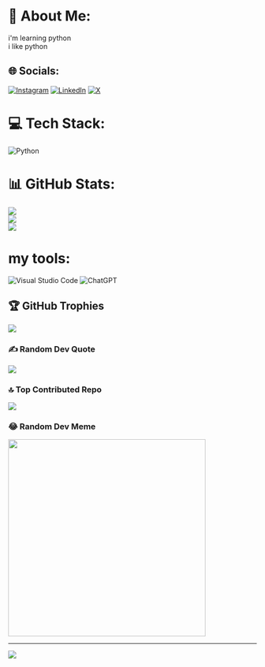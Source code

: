 # 💫 About Me:
i'm learning python<br>i like python


## 🌐 Socials:
[![Instagram](https://img.shields.io/badge/Instagram-%23E4405F.svg?logo=Instagram&logoColor=white)](https://instagram.com/mohwmmad86) [![LinkedIn](https://img.shields.io/badge/LinkedIn-%230077B5.svg?logo=linkedin&logoColor=white)](https://linkedin.com/in/mohwmmad86) [![X](https://img.shields.io/badge/X-black.svg?logo=X&logoColor=white)](https://x.com/mohwmmad86) 

# 💻 Tech Stack:
![Python](https://img.shields.io/badge/python-3670A0?style=plastic&logo=python&logoColor=ffdd54)
# 📊 GitHub Stats:
![](https://github-readme-stats.vercel.app/api?username=mohwmmad86&theme=dark&hide_border=false&include_all_commits=true&count_private=true)<br/>
![](https://github-readme-streak-stats.herokuapp.com/?user=mohwmmad86&theme=dark&hide_border=false)<br/>
![](https://github-readme-stats.vercel.app/api/top-langs/?username=mohwmmad86&theme=dark&hide_border=false&include_all_commits=true&count_private=true&layout=compact)

# my tools:
 ![Visual Studio Code](https://img.shields.io/badge/Visual%20Studio%20Code-0078d7.svg?style=for-the-badge&logo=visual-studio-code&logoColor=white)
 ![ChatGPT](https://img.shields.io/badge/chatGPT-74aa9c?style=for-the-badge&logo=openai&logoColor=white)

## 🏆 GitHub Trophies
![](https://github-profile-trophy.vercel.app/?username=mohwmmad86&theme=radical&no-frame=false&no-bg=true&margin-w=4)

### ✍️ Random Dev Quote
![](https://quotes-github-readme.vercel.app/api?type=horizontal&theme=radical)

### 🔝 Top Contributed Repo
![](https://github-contributor-stats.vercel.app/api?username=mohwmmad86&limit=5&theme=dark&combine_all_yearly_contributions=true)

### 😂 Random Dev Meme
<img src='https://memer-new.vercel.app/' style="height: 400px;"/>

---
[![](https://visitcount.itsvg.in/api?id=mohwmmad86&icon=0&color=0)](https://visitcount.itsvg.in)

<!-- Proudly created with GPRM ( https://gprm.itsvg.in ) -->
